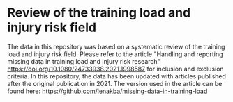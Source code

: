 # Review of the training load and injury risk field

The data in this repository was based on a systematic review of the training load and injury risk field.
Please refer to the article "Handling and reporting missing data in training load and injury risk research"
https://doi.org/10.1080/24733938.2021.1998587 for inclusion and exclusion criteria. In this repository, the data has been updated with articles published after the original publication in 2021. The version used in the article can be found here: https://github.com/lenakba/missing-data-in-training-load 



